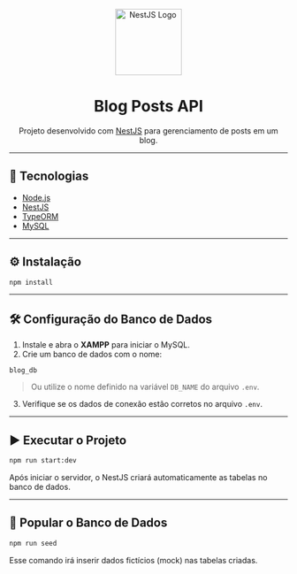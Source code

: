 
<p align="center">
  <a href="https://nestjs.com/" target="_blank">
    <img src="https://nestjs.com/img/logo-small.svg" width="120" alt="NestJS Logo"  />
  </a>
</p>

<h1 align="center">Blog Posts API</h1>

<p align="center">
  Projeto desenvolvido com <a href="https://nestjs.com/" target="_blank">NestJS</a> para gerenciamento de posts em um blog.
</p>

---

## 🚀 Tecnologias

* [Node.js](https://nodejs.org/)
* [NestJS](https://nestjs.com/)
* [TypeORM](https://typeorm.io/)
* [MySQL](https://www.mysql.com/)

---

## ⚙️ Instalação

```bash
npm install
```

---

## 🛠️ Configuração do Banco de Dados

1. Instale e abra o **XAMPP** para iniciar o MySQL.
2. Crie um banco de dados com o nome:

```
blog_db
```

> Ou utilize o nome definido na variável `DB_NAME` do arquivo `.env`.

3. Verifique se os dados de conexão estão corretos no arquivo `.env`.

---

## ▶️ Executar o Projeto

```bash
npm run start:dev
```

Após iniciar o servidor, o NestJS criará automaticamente as tabelas no banco de dados.

---

## 🌱 Popular o Banco de Dados

```bash
npm run seed
```

Esse comando irá inserir dados fictícios (mock) nas tabelas criadas.
